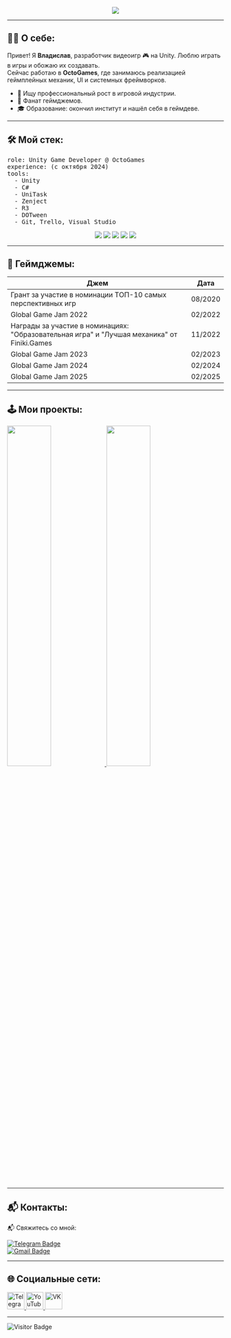 <p align="center">
  <img src="https://capsule-render.vercel.app/api?text=Привет,+я+Владислав!&animation=fadeIn&type=waving&color=gradient&height=120"/>
</p>

---

## 👨‍💻 О себе:

Привет! Я **Владислав**, разработчик видеоигр 🎮 на Unity. Люблю играть в игры и обожаю их создавать.  
Сейчас работаю в **OctoGames**, где занимаюсь реализацией геймплейных механик, UI и системных фреймворков.

- 🎯 Ищу профессиональный рост в игровой индустрии.  
- 🧉 Фанат геймджемов.  
- 🎓 Образование: окончил институт и нашёл себя в геймдеве.

---

## 🛠 Мой стек:

<pre>
role: Unity Game Developer @ OctoGames
experience: (с октября 2024)
tools:
  - Unity
  - C#
  - UniTask
  - Zenject
  - R3
  - DOTween
  - Git, Trello, Visual Studio
</pre>

<p align="center">
  <img src="https://skillicons.dev/icons?i=unity,git,visualstudio" />
  <img src="https://img.shields.io/badge/UniTask-Async-blueviolet?style=flat-square" />
  <img src="https://img.shields.io/badge/Zenject-DI-success?style=flat-square" />
  <img src="https://img.shields.io/badge/R3-Reactive-yellow?style=flat-square" />
  <img src="https://img.shields.io/badge/DOTween-Animation-orange?style=flat-square" />
</p>

---

## 🧩 Геймджемы:

| Джем                                                                                          | Дата        |
|-----------------------------------------------------------------------------------------------|-------------|
| Грант за участие в номинации ТОП-10 самых перспективных игр                                   | 08/2020     |
| Global Game Jam 2022                                                                          | 02/2022     |
| Награды за участие в номинациях: "Образовательная игра" и "Лучшая механика" от Finiki.Games   | 11/2022     |
| Global Game Jam 2023                                                                          | 02/2023     |
| Global Game Jam 2024                                                                          | 02/2024     |
| Global Game Jam 2025                                                                          | 02/2025     |

---

## 🕹 Мои проекты:

<a href="https://yurusanai.itch.io/rhythm-of-joy">
  <img src="https://img.itch.zone/aW1nLzE0ODk3ODcyLnBuZw==/315x250%23c/ZXoEOS.png" width="45%" />
</a>
<a href="https://yurusanai.itch.io/date-with-submas">
  <img src="https://img.itch.zone/aW1nLzExNTAyNjgxLnBuZw==/315x250%23c/2jAkk7.png" width="45%" />
</a>

---

## 📬 Контакты:

:mailbox_with_mail: Свяжитесь со мной:

[![Telegram Badge](https://img.shields.io/badge/-@Yurusanai-blue?style=flat&logo=Telegram&logoColor=white)](https://t.me/Yurusanai_74)  
[![Gmail Badge](https://img.shields.io/badge/-virtual.macintosh.exe@gmail.com-red?style=flat&logo=Gmail&logoColor=white)](mailto:virtual.macintosh.exe@gmail.com)

---

## 🌐 Социальные сети:

<div id="badges">
  <a href="https://t.me/Yurusanai_74" target="_blank">
    <img src="https://cdn-icons-png.flaticon.com/512/2111/2111646.png" width="40" height="40" alt="Telegram" />
  </a>
  <a href="https://www.youtube.com/channel/UCll40cB7wh-_kLG0QSmGBfA" target="_blank">
    <img src="https://cdn-icons-png.flaticon.com/512/3670/3670147.png" width="40" height="40" alt="YouTube"/>
  </a>
  <a href="https://vk.com/v.hentaiboy" target="_blank">
    <img src="https://cdn-icons-png.flaticon.com/512/145/145813.png" width="40" height="40" alt="VK"/>
  </a>
</div>

---

![Visitor Badge](https://visitor-badge.laobi.icu/badge?page_id=Vladislav-Grunistyu)
